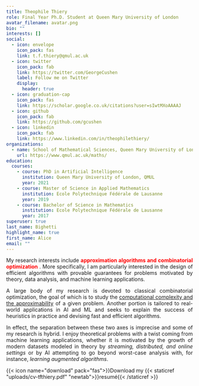 ```yaml
---
title: Theophile Thiery
role: Final Year Ph.D. Student at Queen Mary University of London
avatar_filename: avatar.png
bio: ""
interests: []
social:
  - icon: envelope
    icon_pack: fas
    link: t.f.thiery@qmul.ac.uk
  - icon: twitter
    icon_pack: fab
    link: https://twitter.com/GeorgeCushen
    label: Follow me on Twitter
    display:
      header: true
  - icon: graduation-cap
    icon_pack: fas
    link: https://scholar.google.co.uk/citations?user=sIwtMXoAAAAJ
  - icon: github
    icon_pack: fab
    link: https://github.com/gcushen
  - icon: linkedin
    icon_pack: fab
    link: https://www.linkedin.com/in/theophilethiery/
organizations:
  - name: School of Mathematical Sciences, Queen Mary University of London
    url: https://www.qmul.ac.uk/maths/
education:
  courses:
    - course: PhD in Artificial Intelligence
      institution: Queen Mary University of London, QMUL
      year: 2021
    - course: Master of Science in Applied Mathematics
      institution: Ecole Polytechnique Fédérale de Lausanne
      year: 2019
    - course: Bachelor of Science in Mathematics
      institution: Ecole Polytechnique Fédérale de Lausanne
      year: 2017
superuser: true
last_name: Bighetti
highlight_name: true
first_name: Alice
email: ""
---
```

<div style="text-align: justify"> My research interests include <font color='red'> <b>approximation algorithms and combinatorial optimization</b> </font>. More specifically, I am particularly interested in the design of efficient algorithms with provable guarantees for problems motivated by theory, data analysis, and machine learning applications. </div></p>

<div style="text-align: justify"> A large body of my research is devoted to classical combinatorial optimization, the goal of which is to study the <u> computational complexity and the approximability</u> of a given problem. Another portion is tailored to real-world applications in AI and ML and seeks to explain the success of heuristics in practice and devising fast and efficient algorithms.</div></p>

<div style="text-align: justify"> In effect, the separation between these two axes is imprecise and some of my research is hybrid. I enjoy theoretical problems with a twist coming from machine learning applications, whether it is motivated by the growth of modern datasets modeled in theory by <i>streaming, distributed, and online settings</i> or by AI attempting to go beyond worst-case analysis with, for instance, <i>learning augmented algorithms</i>.</div>

{{< icon name="download" pack="fas">}}Download my {{< staticref "uploads/cv-tfthiery.pdf" "newtab">}}resumé{{< /staticref >}}